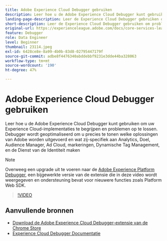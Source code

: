 ```yaml
---
title: Adobe Experience Cloud Debugger gebruiken
description: Leer hoe u de Adobe Experience Cloud Debugger kunt gebruiken om uw Experience Cloud-implementaties te begrijpen en problemen op te lossen.
landing-page-description: Leer de Experience Cloud Debugger gebruiken om problemen met uw implementaties op te lossen. Begrijp welke Adobe-oplossingen worden uitgevoerd en welke oproepen deze uitvoeren.
short-description: Leer de Experience Cloud Debugger gebruiken om problemen met uw implementaties op te lossen. Begrijp welke Adobe-oplossingen worden uitgevoerd en welke oproepen deze uitvoeren.
original-url: https://experienceleague.adobe.com/docs/core-services-learn/tutorials/debugger/use-the-experience-cloud-debugger.html
feature: Debugger
role: Data Engineer
level: Beginner
thumbnail: 23114.jpeg
exl-id: 6428ce8e-8a99-4b0b-83d8-02795447179f
source-git-commit: adbe8f4476340abddebbf9231e3dde44ba328063
workflow-type: tm+mt
source-wordcount: '190'
ht-degree: 47%

---
```


# Adobe Experience Cloud Debugger gebruiken

Leer hoe u de Adobe Experience Cloud Debugger kunt gebruiken om uw Experience Cloud-implementaties te begrijpen en problemen op te lossen. Debugger wordt geoptimaliseerd om u precies te tonen welke oplossingen van Adobe worden uitgevoerd en wat zij-specifiek aan Analytics, Doel, Audience Manager, Ad Cloud, markeringen, Dynamische Tag Management, en de Dienst van de Identiteit maken

>[!NOTE]
>
>Overweeg een upgrade uit te voeren naar de [Adobe Experience Platform Debugger](../overview.md), een bijgewerkte versie van de extensie die in deze video wordt weergegeven en ondersteuning bevat voor nieuwere functies zoals Platform Web SDK.


>[!VIDEO](https://video.tv.adobe.com/v/23064/?quality=12)

## Aanvullende bronnen

* [Download de Adobe Experience Cloud Debugger-extensie van de Chrome Store](https://chrome.google.com/webstore/detail/adobe-experience-cloud-de/ocdmogmohccmeicdhlhhgepeaijenapj)
* [Experience Cloud Debugger Documentatie](https://experienceleague.adobe.com/docs/debugger/using/experience-cloud-debugger.html)
